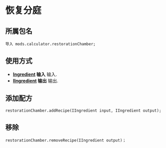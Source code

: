 # 恢复分庭

## 所属包名
```zenscript
导入 mods.calculator.restorationChamber;
```

## 使用方式

- **[Ingredient](/Vanilla/Variable_Types/IIngredient/) 输入** 输入.
- **[IIngredient](/Vanilla/Variable_Types/IIngredient/) 输出** 输出.

## 添加配方
```zenscript
restorationChamber.addRecipe(IIngredient input, IIngredient output);
```

## 移除
```zenscript
restorationChamber.removeRecipe(IIngredient output)；
```
